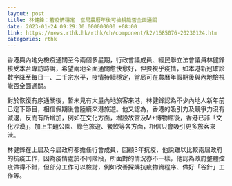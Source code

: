 ```yaml
---
layout: post
title: 林健鋒︰若疫情穩定　當局農曆年後可檢視能否全面通關
date: 2023-01-24 09:29:30.000000000 +08:00
link: https://news.rthk.hk/rthk/ch/component/k2/1685076-20230124.htm
categories: rthk
---
```


香港與內地免檢疫通關至今兩個多星期，行政會議成員、經民聯立法會議員林健鋒接受本台專訪時說，希望兩地全面通關愈快愈好，但要視乎疫情，如本港新冠確診數字降至每日一、二千宗水平，疫情持續穩定，當局可在農曆年假期後與內地檢視能否全面通關。

對於恢復有序通關後，暫未見有大量內地旅客來港，林健鋒認為不少內地人新年前已定下節目，相信假期後會陸續來港旅遊。他又認為，香港的吸引力及競爭力沒有減退，反而有所增加，例如在文化方面，增設故宮及M+博物館後，香港已非「文化沙漠」，加上主題公園、綠色旅遊、餐飲等各方面，相信只會吸引更多旅客來港。

林健鋒在上屆及今屆政府都擔任行會成員，回顧3年抗疫，他說難以比較兩屆政府的抗疫工作，因為疫情處於不同階段，所面對的情況亦不一樣，他認為政府整體控疫做得不錯，但部分工作可以檢討，例如改善採購抗疫物資程序、做好「谷針」工作等。
